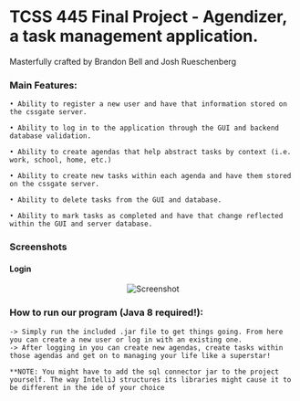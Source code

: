 # TCSS 445 Final Project - Agendizer, a task management application. 

Masterfully crafted by Brandon Bell and Josh Rueschenberg


### Main Features:
	• Ability to register a new user and have that information stored on the cssgate server.

	• Ability to log in to the application through the GUI and backend database validation.

	• Ability to create agendas that help abstract tasks by context (i.e. work, school, home, etc.)

	• Ability to create new tasks within each agenda and have them stored on the cssgate server.

	• Ability to delete tasks from the GUI and database.

	• Ability to mark tasks as completed and have that change reflected within the GUI and server database.

### Screenshots
#### Login
<p align="center">
  <img src="http://i.imgur.com/Bkah4za.png" alt="Screenshot"/>
</p>

### How to run our program (Java 8 required!):
	-> Simply run the included .jar file to get things going. From here you can create a new user or log in with an existing one. 
	-> After logging in you can create new agendas, create tasks within those agendas and get on to managing your life like a superstar!
	
	**NOTE: You might have to add the sql connector jar to the project yourself. The way IntelliJ structures its libraries might cause it to be different in the ide of your choice
